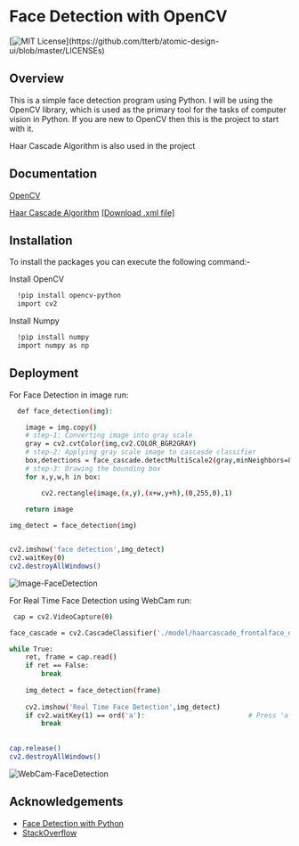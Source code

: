 
# Face Detection with OpenCV
[![MIT License](https://img.shields.io/apm/l/atomic-design-ui.svg?)](https://github.com/tterb/atomic-design-ui/blob/master/LICENSEs)
## Overview

This is a simple face detection program using Python.
I will be using the OpenCV library, which is used as the primary tool for the tasks of computer vision in Python. If you are new to OpenCV then this is the project to start with it.

 
Haar Cascade Algorithm is also used in the project


 

## Documentation

[OpenCV](https://opencv.org)

[Haar Cascade Algorithm](https://docs.opencv.org/3.4/db/d28/tutorial_cascade_classifier.html)
[  [Download .xml file]](https://github.com/opencv/opencv/tree/master/data/haarcascades)


## Installation

To install the packages you can execute the following command:-


Install OpenCV

```bash
  !pip install opencv-python
  import cv2
```

Install Numpy

```bash
  !pip install numpy
  import numpy as np
```
        
## Deployment

For Face Detection in image run:

```bash
  def face_detection(img):

    image = img.copy()
    # step-1: Converting image into gray scale
    gray = cv2.cvtColor(img,cv2.COLOR_BGR2GRAY)
    # step-2: Applying gray scale image to cascasde classifier
    box,detections = face_cascade.detectMultiScale2(gray,minNeighbors=8)
    # step-3: Drawing the bounding box
    for x,y,w,h in box:

        cv2.rectangle(image,(x,y),(x+w,y+h),(0,255,0),1)
        
    return image

```
```bash
img_detect = face_detection(img)


cv2.imshow('face detection',img_detect)
cv2.waitKey(0)
cv2.destroyAllWindows()
```


![Image-FaceDetection](https://user-images.githubusercontent.com/20362216/143088270-e7652ea5-be0a-441b-b264-7b5163ed422c.jpeg)
 

For Real Time Face Detection using WebCam run:

```bash
 cap = cv2.VideoCapture(0)

face_cascade = cv2.CascadeClassifier('./model/haarcascade_frontalface_default.xml')

while True:
    ret, frame = cap.read()
    if ret == False:
        break
        
    img_detect = face_detection(frame)
    
    cv2.imshow('Real Time Face Detection',img_detect)       
    if cv2.waitKey(1) == ord('a'):                          # Press 'a' to pause window
        break
        
        
cap.release()
cv2.destroyAllWindows()
```



![WebCam-FaceDetection](https://user-images.githubusercontent.com/20362216/143088184-83ed9605-3994-4158-bd93-d85b92a00f45.jpeg)

## Acknowledgements

 - [Face Detection with Python](https://thecleverprogrammer.com/2020/10/09/face-detection-with-python/)
 - [StackOverflow](https://stackoverflow.com)
  
